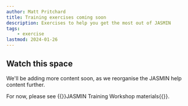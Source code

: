```yaml
---
author: Matt Pritchard
title: Training exercises coming soon
description: Exercises to help you get the most out of JASMIN
tags: 
    - exercise
lastmod: 2024-01-26
---
```


## Watch this space

We'll be adding more content soon, as we reorganise the JASMIN help content further.

For now, please see {{<link href="https://github.com/cedadev/jasmin-workshop">}}JASMIN Training Workshop materials{{</link>}}.